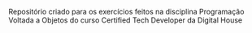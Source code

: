 Repositório criado para os exercícios feitos na disciplina Programação Voltada a Objetos do curso Certified Tech Developer da Digital House
